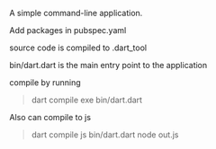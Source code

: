 A simple command-line application.

Add packages in pubspec.yaml

source code is compiled to .dart_tool

bin/dart.dart is the main entry point to the application

compile by running

> dart compile exe bin/dart.dart

Also can compile to js

> dart compile js bin/dart.dart
> node out.js
